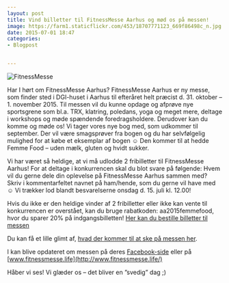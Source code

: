 ```yaml
---
layout: post
title: Vind billetter til FitnessMesse Aarhus og mød os på messen! 
image: https://farm1.staticflickr.com/453/18707771123_669f86498c_n.jpg
date: 2015-07-01 18:47
categories:
- Blogpost


---
```


![FitnessMesse](https://farm1.staticflickr.com/453/18707771123_669f86498c_z.jpg) 

Har I hørt om FitnessMesse Aarhus? FitnessMesse Aarhus er ny messe, som finder sted i DGI-huset i Aarhus til efteråret helt præcist d. 31. oktober – 1. november 2015. Til messen vil du kunne opdage og afprøve nye sportsgrene som bl.a. TRX, klatring, poledans, yoga og meget mere, deltage i workshops og møde spændende foredragsholdere. Derudover kan du komme og møde os! Vi tager vores nye bog med, som udkommer til september. Der vil være smagsprøver fra bogen og du har selvfølgelig mulighed for at købe et eksemplar af bogen ☺ Den kommer til at hedde Femme Food – uden mælk, gluten og hvidt sukker.Vi har været så heldige, at vi må udlodde 2 fribilletter til FitnessMesse Aarhus! For at deltage i konkurrencen skal du blot svare på følgende: Hvem vil du gerne dele din oplevelse på FitnessMesse Aarhus sammen med? Skriv i kommentarfeltet navnet på ham/hende, som du gerne vil have med ☺ Vi trækker lod blandt besvarelserne onsdag d. 15. juli kl. 12.00! Hvis du ikke er den heldige vinder af 2 fribilletter eller ikke kan vente til konkurrencen er overstået, kan du bruge rabatkoden: aa2015femmefood, hvor du sparer 20% på indgangsbilletten! [Her kan du bestille billetter til messen](https://billetto.dk/en/events/fitnessmesse-aarhus-2015)Du kan få et lille glimt af, [hvad der kommer til at ske på messen her](https://vimeo.com/129481350).I kan blive opdateret om messen på deres [Facebook-side](https://www.facebook.com/fitnessmesse?fref=ts) eller på [www.fitnessmesse.life](http://www.fitnessmesse.life/)Håber vi ses! Vi glæder os – det bliver en ”svedig” dag ;)













